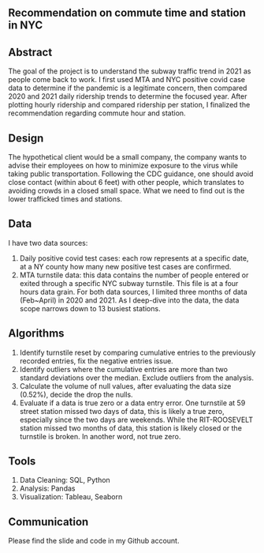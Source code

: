 ## Recommendation on commute time and station in NYC 
## Abstract

The goal of the project is to understand the subway traffic trend in 2021 as people come back to work. I first used MTA and NYC positive covid case data to determine if the pandemic is a legitimate concern, then compared 2020 and 2021 daily ridership trends to determine the focused year. After plotting hourly ridership and compared ridership per station, I finalized the recommendation regarding commute hour and station. 

## Design

The hypothetical client would be a small company, the company wants to advise their employees on how to minimize exposure to the virus while taking public transportation. Following the CDC guidance, one should avoid close contact (within about 6 feet) with other people, which translates to avoiding crowds in a closed small space. What we need to find out is the lower trafficked times and stations.

## Data

I have two data sources: 
1. Daily positive covid test cases: each row represents at a specific date, at a NY county how many new positive test cases are confirmed. 
2. MTA turnstile data: this data contains the number of people entered or exited through a specific NYC subway turnstile. This file is at a four hours data grain. 
For both data sources, I limited three months of data (Feb~April) in 2020 and 2021. As I deep-dive into the data, the data scope narrows down to 13 busiest stations. 

## Algorithms

1. Identify turnstile reset by comparing cumulative entries to the previously recorded entries, fix the negative entries issue. 
2. Identify outliers where the cumulative entries are more than two standard deviations over the median. Exclude outliers from the analysis. 
3. Calculate the volume of null values, after evaluating the data size (0.52%), decide the drop the nulls. 
4. Evaluate if a data is true zero or a data entry error. One turnstile at 59 street station missed two days of data, this is likely a true zero, especially since the two days are weekends. While the RIT-ROOSEVELT station missed two months of data, this station is likely closed or the turnstile is broken. In another word, not true zero. 
 
## Tools
1. Data Cleaning: SQL, Python
2. Analysis: Pandas
3. Visualization: Tableau, Seaborn

## Communication

Please find the slide and code in my Github account.
